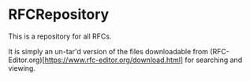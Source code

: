 # RFCRepository
This is a repository for all RFCs.

It is simply an un-tar'd version of the files downloadable from
	(RFC-Editor.org)[https://www.rfc-editor.org/download.html] for searching and
	viewing.
